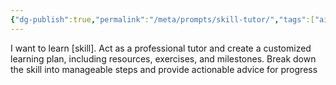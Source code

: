 ```yaml
---
{"dg-publish":true,"permalink":"/meta/prompts/skill-tutor/","tags":["ai","prompt"],"updated":"2025-03-31T06:34:07.197-07:00"}
---
```


I want to learn [skill]. Act as a professional tutor and create a customized learning plan, including resources, exercises, and milestones. Break down the skill into manageable steps and provide actionable advice for progress